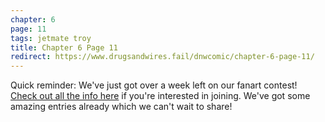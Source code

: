 ```yaml
---
chapter: 6
page: 11
tags: jetmate troy
title: Chapter 6 Page 11
redirect: https://www.drugsandwires.fail/dnwcomic/chapter-6-page-11/
---
```


Quick reminder: We've just got over a week left on our fanart contest! [Check out all the info here](https://marysafroart.tumblr.com/post/184062000094/marysafroart-marysafroart-marysafroart) if you're interested in joining. We've got some amazing entries already which we can't wait to share!
